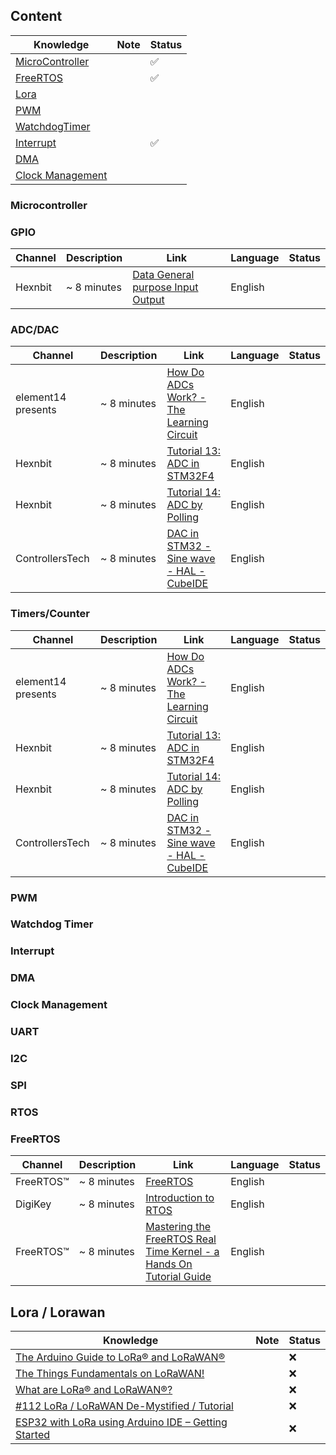 ## Content

| Knowledge                            | Note | Status |
| ------------------------------------ | ---- | ------ |
| [MicroController](#microcontroller)  |      | ✅     |
| [FreeRTOS](#freertos)                |      | ✅     |
| [Lora](#lora)                        |      |        |
| [PWM](#pwm)                          |      |        |
| [WatchdogTimer](#watchdog)           |      |        |
| [Interrupt](#interrupt)              |      | ✅     |
| [DMA](#dma)                          |      |        |
| [Clock Management](#clockmanagement) |      |        |

### Microcontroller

### GPIO

| Channel | Description | Link                                                                             | Language | Status |
| ------- | ----------- | -------------------------------------------------------------------------------- | -------- | ------ |
| Hexnbit | ~ 8 minutes | [Data General purpose Input Output](https://www.youtube.com/watch?v=tjDhmavBGf0) | English  |        |

### ADC/DAC

| Channel            | Description | Link                                                                                    | Language | Status |
| ------------------ | ----------- | --------------------------------------------------------------------------------------- | -------- | ------ |
| element14 presents | ~ 8 minutes | [How Do ADCs Work? - The Learning Circuit](https://www.youtube.com/watch?v=g4BvbAKNQ90) | English  |        |
| Hexnbit            | ~ 8 minutes | [Tutorial 13: ADC in STM32F4](https://www.youtube.com/watch?v=vIlG_i3GqeU)              | English  |        |
| Hexnbit            | ~ 8 minutes | [Tutorial 14: ADC by Polling](https://www.youtube.com/watch?v=uUi6JyUuEJA)              | English  |        |
| ControllersTech    | ~ 8 minutes | [DAC in STM32 - Sine wave - HAL - CubeIDE](https://www.youtube.com/watch?v=6Z1L6ox63j0) | English  |        |

### Timers/Counter

| Channel            | Description | Link                                                                                    | Language | Status |
| ------------------ | ----------- | --------------------------------------------------------------------------------------- | -------- | ------ |
| element14 presents | ~ 8 minutes | [How Do ADCs Work? - The Learning Circuit](https://www.youtube.com/watch?v=g4BvbAKNQ90) | English  |        |
| Hexnbit            | ~ 8 minutes | [Tutorial 13: ADC in STM32F4](https://www.youtube.com/watch?v=vIlG_i3GqeU)              | English  |        |
| Hexnbit            | ~ 8 minutes | [Tutorial 14: ADC by Polling](https://www.youtube.com/watch?v=uUi6JyUuEJA)              | English  |        |
| ControllersTech    | ~ 8 minutes | [DAC in STM32 - Sine wave - HAL - CubeIDE](https://www.youtube.com/watch?v=6Z1L6ox63j0) | English  |        |

### PWM

### Watchdog Timer

### Interrupt

### DMA

### Clock Management

### UART

### I2C

### SPI

### RTOS

### FreeRTOS

| Channel   | Description | Link                                                                                                                                                     | Language | Status |
| --------- | ----------- | -------------------------------------------------------------------------------------------------------------------------------------------------------- | -------- | ------ |
| FreeRTOS™ | ~ 8 minutes | [FreeRTOS](https://www.freertos.org/)                                                                                                                    | English  |        |
| DigiKey   | ~ 8 minutes | [Introduction to RTOS](https://www.youtube.com/playlist?list=PLEBQazB0HUyQ4hAPU1cJED6t3DU0h34bz)                                                         | English  |        |
| FreeRTOS™ | ~ 8 minutes | [Mastering the FreeRTOS Real Time Kernel - a Hands On Tutorial Guide](https://www.freertos.org/Documentation/02-Kernel/07-Books-and-manual/01-RTOS_book) | English  |        |

## Lora / Lorawan

| Knowledge                                                                                                                        | Note | Status |
| -------------------------------------------------------------------------------------------------------------------------------- | ---- | ------ |
| [The Arduino Guide to LoRa® and LoRaWAN®](https://docs.arduino.cc/learn/communication/lorawan-101/)                              |      | ❌     |
| [The Things Fundamentals on LoRaWAN!](https://www.thethingsnetwork.org/docs/lorawan/)                                            |      | ❌     |
| [What are LoRa® and LoRaWAN®?](#zephyr)                                                                                          |      | ❌     |
| [#112 LoRa / LoRaWAN De-Mystified / Tutorial](https://www.youtube.com/watch?v=hMOwbNUpDQA)                                       |      | ❌     |
| [ESP32 with LoRa using Arduino IDE – Getting Started](https://randomnerdtutorials.com/esp32-lora-rfm95-transceiver-arduino-ide/) |      | ❌     |
